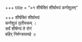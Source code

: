 +++
title = "०१ शीर्षक्तिं शीर्षामयं कर्णशूलम्"

+++
शीर्षक्तिं शीर्षामयं  
कर्णशूलं तृतीयकम् ।  
सर्वं शीर्षण्यं ते रोगं  
बहिर् निर्मन्त्रयामहे ॥